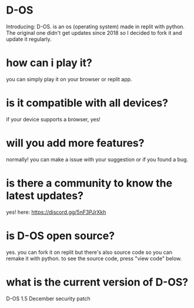 


# D-OS
Introducing: D-OS. is an os (operating system) made in replit with python. The original one didn't get updates since 2018 so I decided to fork it and update it regularly.

# how can i play it?
you can simply play it on your browser or replit app.

# is it compatible with all devices?
if your device supports a browser, yes!

# will you add more features?
normally! you can make a issue with your suggestion or if you found a bug. 

# is there a community to know the latest updates? 
yes! here: https://discord.gg/5nF3PJrXkh

# is D-OS open source?
yes. you can fork it on replit but there's also source code so you can remake it with python. to see the source code, press "view code" below.

# what is the current version of D-OS?
D-OS 1.5 December security patch

